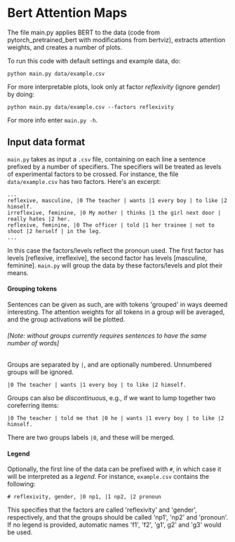 # Bert Attention Maps #

The file main.py applies BERT to the data (code from pytorch_pretrained_bert with modifications from bertviz), extracts attention weights, and creates a number of plots.

To run this code with default settings and example data, do:

`python main.py data/example.csv`

For more interpretable plots, look only at factor *reflexivity* (ignore *gender*) by doing:

`python main.py data/example.csv --factors reflexivity`

For more info enter `main.py -h`.

## Input data format ##

`main.py` takes as input a `.csv` file, containing on each line a sentence prefixed by a number of specifiers. 
The specifiers will be treated as levels of experimental factors to be crossed. 
For instance, the file `data/example.csv` has two factors.
Here's an excerpt:

`...`<br>
`reflexive, masculine, |0 The teacher | wants |1 every boy | to like |2 himself.` <br>
`irreflexive, feminine, |0 My mother | thinks |1 the girl next door | really hates |2 her.` <br>
`reflexive, feminine, |0 The officer | told |1 her trainee | not to shoot |2 herself | in the leg.` <br>
`...`
 
In this case the factors/levels reflect the pronoun used. 
The first factor has levels [reflexive, irreflexive], the second factor has levels [masculine, feminine].
`main.py` will group the data by these factors/levels and plot their means.

#### Grouping tokens ####

Sentences can be given as such, are with tokens 'grouped' in ways deemed interesting.
The attention weights for all tokens in a group will be averaged, and the group activations will be plotted.

###### [Note: without groups currently requires sentences to have the same number of words]

Groups are separated by `|`, and are optionally numbered. Unnumbered groups will be ignored.

`|0 The teacher | wants |1 every boy | to like |2 himself.`

Groups can also be _discontinuous_, e.g., if we want to lump together two coreferring items:

`|0 The teacher | told me that |0 he | wants |1 every boy | to like |2 himself.` <br>

There are two groups labels `|0`, and these will be merged.

#### Legend ####

Optionally, the first line of the data can be prefixed with `#`, in which case it will be interpreted as a _legend_.
For instance, `example.csv` contains the following: 
 
 `# reflexivity, gender, |0 np1, |1 np2, |2 pronoun` <br>
  
This specifies that the factors are called 'reflexivity' and 'gender', respectively, and that the groups should be called 'np1', 'np2' and 'pronoun'. 
If no legend is provided, automatic names 'f1', 'f2', 'g1', g2' and 'g3' would be used. 